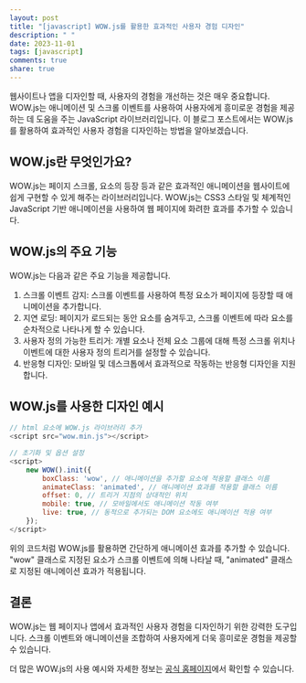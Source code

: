 ```yaml
---
layout: post
title: "[javascript] WOW.js를 활용한 효과적인 사용자 경험 디자인"
description: " "
date: 2023-11-01
tags: [javascript]
comments: true
share: true
---
```


웹사이트나 앱을 디자인할 때, 사용자의 경험을 개선하는 것은 매우 중요합니다. WOW.js는 애니메이션 및 스크롤 이벤트를 사용하여 사용자에게 흥미로운 경험을 제공하는 데 도움을 주는 JavaScript 라이브러리입니다. 이 블로그 포스트에서는 WOW.js를 활용하여 효과적인 사용자 경험을 디자인하는 방법을 알아보겠습니다.

## WOW.js란 무엇인가요?

WOW.js는 페이지 스크롤, 요소의 등장 등과 같은 효과적인 애니메이션을 웹사이트에 쉽게 구현할 수 있게 해주는 라이브러리입니다. WOW.js는 CSS3 스타일 및 체계적인 JavaScript 기반 애니메이션을 사용하여 웹 페이지에 화려한 효과를 추가할 수 있습니다.

## WOW.js의 주요 기능

WOW.js는 다음과 같은 주요 기능을 제공합니다.

1. 스크롤 이벤트 감지: 스크롤 이벤트를 사용하여 특정 요소가 페이지에 등장할 때 애니메이션을 추가합니다.
2. 지연 로딩: 페이지가 로드되는 동안 요소를 숨겨두고, 스크롤 이벤트에 따라 요소를 순차적으로 나타나게 할 수 있습니다.
3. 사용자 정의 가능한 트리거: 개별 요소나 전체 요소 그룹에 대해 특정 스크롤 위치나 이벤트에 대한 사용자 정의 트리거를 설정할 수 있습니다.
4. 반응형 디자인: 모바일 및 데스크톱에서 효과적으로 작동하는 반응형 디자인을 지원합니다.

## WOW.js를 사용한 디자인 예시

```javascript
// html 요소에 WOW.js 라이브러리 추가
<script src="wow.min.js"></script>

// 초기화 및 옵션 설정
<script>
    new WOW().init({
        boxClass: 'wow', // 애니메이션을 추가할 요소에 적용할 클래스 이름
        animateClass: 'animated', // 애니메이션 효과를 적용할 클래스 이름
        offset: 0, // 트리거 지점의 상대적인 위치
        mobile: true, // 모바일에서도 애니메이션 작동 여부
        live: true, // 동적으로 추가되는 DOM 요소에도 애니메이션 적용 여부
    });
</script>
```

위의 코드처럼 WOW.js를 활용하면 간단하게 애니메이션 효과를 추가할 수 있습니다. "wow" 클래스로 지정된 요소가 스크롤 이벤트에 의해 나타날 때, "animated" 클래스로 지정된 애니메이션 효과가 적용됩니다.

## 결론

WOW.js는 웹 페이지나 앱에서 효과적인 사용자 경험을 디자인하기 위한 강력한 도구입니다. 스크롤 이벤트와 애니메이션을 조합하여 사용자에게 더욱 흥미로운 경험을 제공할 수 있습니다.

더 많은 WOW.js의 사용 예시와 자세한 정보는 [공식 홈페이지](https://wowjs.uk)에서 확인할 수 있습니다.